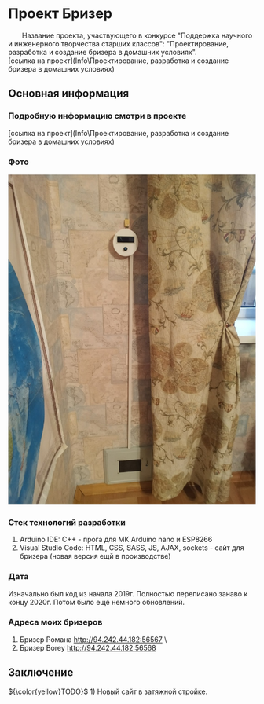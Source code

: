 # Проект Бризер

&emsp;&emsp;Название проекта, участвующего в конкурсе "Поддержка научного и инженерного творчества старших классов": "Проектирование, разработка и создание бризера в домашних условиях".\
[ссылка на проект](Info\Проектирование, разработка и создание бризера в домашних условиях)

## Основная информация

### Подробную информацию смотри в проекте

[ссылка на проект](Info\Проектирование, разработка и создание бризера в домашних условиях)

### Фото

[<img src="Info/brizer.jpg"/>](Info/brizer.jpg)

### Стек технологий разработки

1. Arduino IDE: C++ - прога для МК Arduino nano и ESP8266
1. Visual Studio Code: HTML, CSS, SASS, JS, AJAX, sockets - сайт для бризера (новая версия ещй в производстве)

### Дата 

Изначально был код из начала 2019г. Полностью переписано занаво к концу 2020г. Потом было ещё немного обновлений.

### Адреса моих бризеров

1. Бризер Романа <http://94.242.44.182:56567> \
1. Бризер Borey <http://94.242.44.182:56568>

## Заключение

 ${\color{yellow}TODO}$ 1) Новый сайт в затяжной стройке.
 